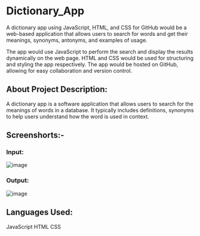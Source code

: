 # Dictionary_App
 A dictionary app using JavaScript, HTML, and CSS for GitHub would be a web-based application that allows users to search for words and get their meanings, synonyms, antonyms, and examples of usage. 

The app would use JavaScript to perform the search and display the results dynamically on the web page. HTML and CSS would be used for structuring and styling the app respectively. The app would be hosted on GitHub, allowing for easy collaboration and version control.
 
## About Project Description:
A dictionary app is a software application that allows users to search for the meanings of words in a database. It typically includes definitions, synonyms to help users understand how the word is used in context.
## Screenshorts:-

### Input:
![image](https://user-images.githubusercontent.com/108206047/224352202-29dd878e-b130-4e06-92b0-1671c12e090b.png)

### Output:
![image](https://user-images.githubusercontent.com/108206047/224352277-c23849fe-d6f7-4711-9a02-c8470dd60d4f.png)

## Languages Used:
JavaScript
HTML
CSS
